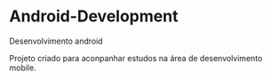 # Android-Development
Desenvolvimento android

Projeto criado para aconpanhar estudos na área de desenvolvimento mobile.

